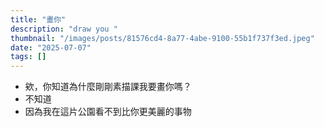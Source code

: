 ```yaml
---
title: "畫你"
description: "draw you "
thumbnail: "/images/posts/81576cd4-8a77-4abe-9100-55b1f737f3ed.jpeg"
date: "2025-07-07"
tags: []
---
```

- 欸，你知道為什麼剛剛素描課我要畫你嗎？
- 不知道
- 因為我在這片公園看不到比你更美麗的事物
